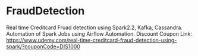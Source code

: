 # FraudDetection
Real time Creditcard Fruad detection using Spark2.2, Kafka, Cassandra. Automation of Spark Jobs using Airflow Automation.
Discount Coupon Link: https://www.udemy.com/real-time-creditcard-fraud-detection-using-spark/?couponCode=DIS1000
